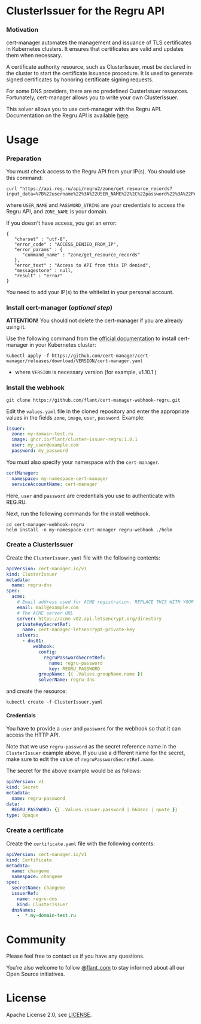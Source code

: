 # ClusterIssuer for the Regru API

### Motivation

cert-manager automates the management and issuance of TLS certificates in Kubernetes clusters. It ensures that certificates are valid and updates them when necessary.

A certificate authority resource, such as ClusterIssuer, must be declared in the cluster to start the certificate issuance procedure. It is used to generate signed certificates by honoring certificate signing requests.

For some DNS providers, there are no predefined CusterIssuer resources. Fortunately, cert-manager allows you to write your own ClusterIssuer.

This solver allows you to use cert-manager with the Regru API. Documentation on the Regru API is available [here](https://www.reg.ru/reseller/api2doc).

# Usage

### Preparation

You must check access to the Regru API from your IP(s). You should use this command:

```shell
curl "https://api.reg.ru/api/regru2/zone/get_resource_records?input_data=%7B%22username%22%3A%22USER_NAME%22%2C%22password%22%3A%22PASSWORD_STRING%22%2C%22domains%22%3A%5B%7B%22dname%22%3A%22ZONE_NAME%22%7D%5D%2C%22output_content_type%22%3A%22plain%22%7D&input_format=json"

```
where `USER_NAME` and `PASSWORD_STRING` are your credentials to access the Regru API, and `ZONE_NAME` is your domain.

If you doesn't have access, you get an error:

```
{
   "charset" : "utf-8",
   "error_code" : "ACCESS_DENIED_FROM_IP",
   "error_params" : {
      "command_name" : "zone/get_resource_records"
   },
   "error_text" : "Access to API from this IP denied",
   "messagestore" : null,
   "result" : "error"
}
```
You need to add your IP(s) to the whitelist in your personal account.

### Install cert-manager (*optional step*)

**ATTENTION!** You should not delete the cert-manager if you are already using it.


Use the following command from the [official documentation](https://cert-manager.io/docs/installation/) to install cert-manager in your Kubernetes cluster:

```shell
kubectl apply -f https://github.com/cert-manager/cert-manager/releases/download/VERSION/cert-manager.yaml
```
*  where `VERSION` is necessary version (for example, v1.10.1 )

### Install the webhook
```shell
git clone https://github.com/flant/cert-manager-webhook-regru.git
```

Edit the `values.yaml` file in the cloned repository and enter the appropriate values in the fields `zone`, `image`, `user`, `password`. Example:
```yaml
issuer:
  zone: my-domain-test.ru
  image: ghcr.io/flant/cluster-issuer-regru:1.0.1
  user: my_user@example.com
  password: my_password
```

You must also specify your namespace with the `cert-manager`.

```yaml
certManager:
  namespace: my-namespace-cert-manager
  serviceAccountName: cert-manager
```

Here, `user` and `password` are credentials you use to authenticate with REG.RU.

Next, run the following commands for the install webhook.

```shell
cd cert-manager-webhook-regru
helm install -n my-namespace-cert-manager regru-webhook ./helm
```

### Create a ClusterIssuer

Create the `ClusterIssuer.yaml` file with the following contents:
```yaml
apiVersion: cert-manager.io/v1
kind: ClusterIssuer
metadata:
  name: regru-dns
spec:
  acme:
    # Email address used for ACME registration. REPLACE THIS WITH YOUR EMAIL!!!
    email: mail@example.com
    # The ACME server URL
    server: https://acme-v02.api.letsencrypt.org/directory
    privateKeySecretRef:
      name: cert-manager-letsencrypt-private-key
    solvers:
      - dns01:
          webhook:
            config:
              regruPasswordSecretRef:
                name: regru-password
                key: REGRU_PASSWORD
            groupName: {{ .Values.groupName.name }}
            solverName: regru-dns
```
and create the resource:

```shell
kubectl create -f ClusterIssuer.yaml
```

#### Credentials

You have to provide a `user` and `password` for the webhook so that it can access the HTTP API.

Note that we use `regru-password` as the secret reference name in the `ClusterIssuer` example above. If you use a different name for the secret, make sure to edit the value of `regruPasswordSecretRef.name`.

The secret for the above example would be as follows:
```yaml
apiVersion: v1
kind: Secret
metadata:
  name: regru-password
data:
  REGRU_PASSWORD: {{ .Values.issuer.password | b64enc | quote }}
type: Opaque
```

### Create a certificate

Create the `certificate.yaml` file with the following contents:

```yaml
apiVersion: cert-manager.io/v1
kind: Certificate
metadata:
  name: changeme
  namespace: changeme
spec:
  secretName: changeme
  issuerRef:
    name: regru-dns
    kind: ClusterIssuer
  dnsNames:
    -  *.my-domain-test.ru
```

# Community

Please feel free to contact us if you have any questions.

You're also welcome to follow [@flant_com](https://twitter.com/flant_com) to stay informed about all our Open Source initiatives.

# License

Apache License 2.0, see [LICENSE](LICENSE).
